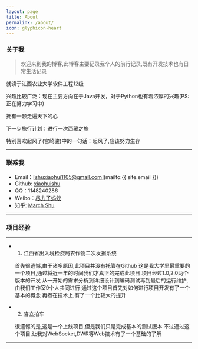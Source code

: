 ```yaml
---
layout: page
title: About
permalink: /about/
icon: glyphicon-heart
---
```


### 关于我

> 欢迎来到我的博客,此博客主要记录我个人的前行记录,既有开发技术也有日常生活记录

就读于江西农业大学软件工程12级

兴趣比较广泛：现在主要方向在于Java开发，对于Python也有着浓厚的兴趣(PS:正在努力学习中)

拥有一颗走遍天下的心

下一步旅行计划：进行一次西藏之旅

特别喜欢起风了(宫崎骏)中的一句话：起风了,应该努力生存

---

### 联系我

* Email：[shuxiaohui1105@gmail.com](mailto:{{ site.email }})
* Github: [xiaohuishu](https://github.com/xiaohuishu)
* QQ：1148240286
* Weibo：[尽力了蚂蚁](http://weibo.com/antsmarch)
* 知乎: [March Shu](http://www.zhihu.com/people/march-shu)

---

### 项目经验

---

* 1. 江西省出入境检疫局农作物二次发掘系统

    首先很遗憾,由于诸多原因,此项目并没有托管在Github
    这是我大学里最重要的一个项目,通过将近一年的时间我们才真正的完成此项目
    项目经过1.0,2.0两个版本的开发
    从一开始的需求分析到详细设计到编码测试再到最后的运行维护,由我们工作室9个人共同进行
    通过这个项目首先对如何进行项目开发有了一个基本的概念
    再者在技术上,有了一个比较大的提升

* 2. 咨立拍车

    很遗憾的是,这是一个上线项目,但是我们只是完成基本的测试版本
    不过通过这个项目,让我对WebSocket,DWR等Web技术有了一个基础的了解

---








